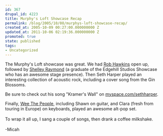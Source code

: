```yaml
---
id: 367
drupal_id: 4223
title: Murphy's Loft Showcase Recap
permalink: /blog/2005/10/08/murphys-loft-showcase-recap/
created_at: 2005-10-09 00:27:00.000000000 Z
updated_at: 2011-10-06 02:19:36.000000000 Z
promoted: true
state: published
tags:
- Uncategorized
---
```

The Murphy's Loft showcase was great. We had <a href="http://www.robhawkins.com/">Rob Hawkins</a> open up, followed by <a href="http://www.myspace.com/shelleyraymond">Shelley Raymond</a> (a graduate of the Edgehill Studios Showcase who has an awesome stage presence). Then Seth Harper played an interesting collection of acoustic rock, including a cover song from the Gin Blossoms. 

Be sure to check out his song "Kramer's Wall" on <a href="http://www.myspace.com/sethharper">myspace.com/sethharper</a>. 

Finally, <a href="http://www.weethepeople.us/">Wee The People</a>, including Shawn on guitar, and Clara (fresh from touring in Europe) on keyboards, played an awesome alt-pop set.<br /><br />To wrap it all up, I sang a couple of songs, then drank a coffee milkshake.<br /><br />-Micah
